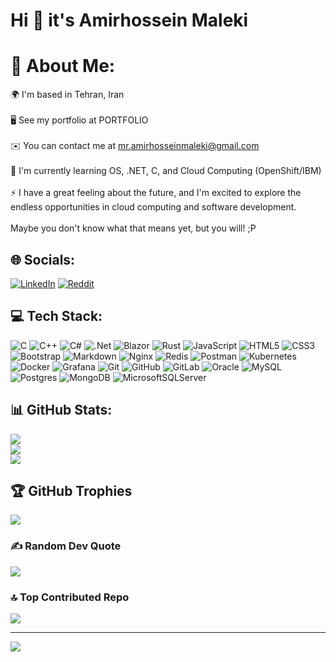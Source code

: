 Hi 👋 it's Amirhossein Maleki
==========================================================================================================================================
# 💫 About Me:
🌍  I'm based in Tehran, Iran<br><br>
🖥️  See my portfolio at PORTFOLIO<br><br>
✉️  You can contact me at mr.amirhosseinmaleki@gmail.com<br><br>
🧠  I'm currently learning OS, .NET, C, and Cloud Computing (OpenShift/IBM)<br><br>
⚡  I have a great feeling about the future, and I'm excited to explore the endless opportunities in cloud computing and software development.<br><br>
Maybe you don't know what that means yet, but you will! ;P


## 🌐 Socials:
[![LinkedIn](https://img.shields.io/badge/LinkedIn-%230077B5.svg?logo=linkedin&logoColor=white)](https://linkedin.com/in/ahm-id) 
[![Reddit](https://img.shields.io/badge/Reddit-%23FF4500.svg?logo=Reddit&logoColor=white)](https://reddit.com/user/AHM-ID) 

## 💻 Tech Stack:
![C](https://img.shields.io/badge/c-%2300599C.svg?style=flat&logo=c&logoColor=white)
![C++](https://img.shields.io/badge/c++-%2300599C.svg?style=flat&logo=c%2B%2B&logoColor=white)
![C#](https://img.shields.io/badge/c%23-%23239120.svg?style=flat&logo=csharp&logoColor=white)
![.Net](https://img.shields.io/badge/.NET-5C2D91?style=flat&logo=.net&logoColor=white)
![Blazor](https://img.shields.io/badge/blazor-%235C2D91.svg?style=flat&logo=blazor&logoColor=white)
![Rust](https://img.shields.io/badge/rust-%23000000.svg?style=flat&logo=rust&logoColor=white)
![JavaScript](https://img.shields.io/badge/javascript-%23323330.svg?style=flat&logo=javascript&logoColor=%23F7DF1E)
![HTML5](https://img.shields.io/badge/html5-%23E34F26.svg?style=flat&logo=html5&logoColor=white)
![CSS3](https://img.shields.io/badge/css3-%231572B6.svg?style=flat&logo=css3&logoColor=white)
![Bootstrap](https://img.shields.io/badge/bootstrap-%238511FA.svg?style=flat&logo=bootstrap&logoColor=white)
![Markdown](https://img.shields.io/badge/markdown-%23000000.svg?style=flat&logo=markdown&logoColor=white)
![Nginx](https://img.shields.io/badge/nginx-%23009639.svg?style=flat&logo=nginx&logoColor=white)
![Redis](https://img.shields.io/badge/redis-%23DD0031.svg?style=flat&logo=redis&logoColor=white)
![Postman](https://img.shields.io/badge/Postman-FF6C37?style=flat&logo=postman&logoColor=white)
![Kubernetes](https://img.shields.io/badge/kubernetes-%23326ce5.svg?style=flat&logo=kubernetes&logoColor=white)
![Docker](https://img.shields.io/badge/docker-%230db7ed.svg?style=flat&logo=docker&logoColor=white)
![Grafana](https://img.shields.io/badge/grafana-%23F46800.svg?style=flat&logo=grafana&logoColor=white)
![Git](https://img.shields.io/badge/git-%23F05033.svg?style=flat&logo=git&logoColor=white)
![GitHub](https://img.shields.io/badge/github-%23121011.svg?style=flat&logo=github&logoColor=white)
![GitLab](https://img.shields.io/badge/gitlab-%23181717.svg?style=flat&logo=gitlab&logoColor=white)
![Oracle](https://img.shields.io/badge/Oracle-F80000?style=flat&logo=oracle&logoColor=white)
![MySQL](https://img.shields.io/badge/mysql-4479A1.svg?style=flat&logo=mysql&logoColor=white)
![Postgres](https://img.shields.io/badge/postgres-%23316192.svg?style=flat&logo=postgresql&logoColor=white)
![MongoDB](https://img.shields.io/badge/MongoDB-%234ea94b.svg?style=flat&logo=mongodb&logoColor=white)
![MicrosoftSQLServer](https://img.shields.io/badge/Microsoft%20SQL%20Server-CC2927?style=flat&logo=microsoft%20sql%20server&logoColor=white)
## 📊 GitHub Stats:
![](https://github-readme-stats.vercel.app/api?username=AHM-ID&theme=aura_dark&hide_border=false&include_all_commits=false&count_private=false)<br/>
![](https://github-readme-streak-stats.herokuapp.com/?user=AHM-ID&theme=aura_dark&hide_border=false)<br/>
![](https://github-readme-stats.vercel.app/api/top-langs/?username=AHM-ID&theme=aura_dark&hide_border=false&include_all_commits=false&count_private=false&layout=compact)

## 🏆 GitHub Trophies
![](https://github-profile-trophy.vercel.app/?username=AHM-ID&theme=radical&no-frame=false&no-bg=false&margin-w=4)

### ✍️ Random Dev Quote
![](https://quotes-github-readme.vercel.app/api?type=horizontal&theme=radical)

### 🔝 Top Contributed Repo
![](https://github-contributor-stats.vercel.app/api?username=AHM-ID&limit=5&theme=radical&combine_all_yearly_contributions=true)

---
[![](https://visitcount.itsvg.in/api?id=AHM-ID&icon=0&color=4)](https://visitcount.itsvg.in)
